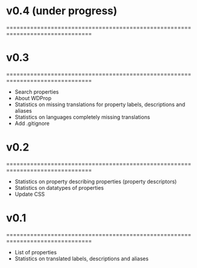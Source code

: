 # v0.4 (under progress)
===============================================================================

# v0.3
===============================================================================
* Search properties
* About WDProp
* Statistics on missing translations for property labels, descriptions and aliases
* Statistics on languages completely missing translations
* Add .gitignore

# v0.2
===============================================================================
* Statistics on property describing properties (property descriptors)
* Statistics on datatypes of properties 
* Update CSS

# v0.1
===============================================================================
* List of properties
* Statistics on translated labels, descriptions and aliases
